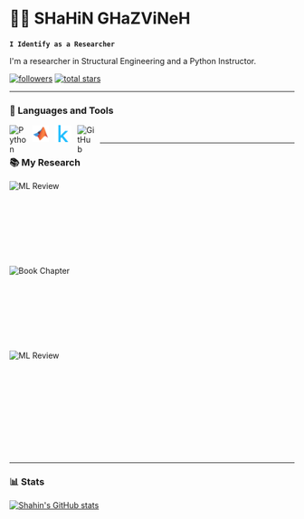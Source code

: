 # 🏄‍♂️ SHaHiN GHaZViNeH

**`I Identify as a Researcher`**

I'm a researcher in Structural Engineering and a Python Instructor.

   <p align="left">
      <a href="https://github.com/ShahinQazvineh?tab=followers">
         <img alt="followers" title="Follow me on Github" src="https://custom-icon-badges.demolab.com/github/followers/ShahinQazvineh?color=236ad3&labelColor=1155ba&style=for-the-badge&logo=person-add&label=Follow&logoColor=white"/></a>
      <a href="https://github.com/ShahinQazvineh?tab=repositories&sort=stargazers">
         <img alt="total stars" title="Total stars on GitHub" src="https://custom-icon-badges.demolab.com/github/stars/ShahinQazvineh?color=55960c&style=for-the-badge&labelColor=488207&logo=star"/></a>
   </p>

---

### 🧰 Languages and Tools
<img align="left" alt="Python" width="30px" title="Python" style="padding-right:10px;" src="https://cdn.jsdelivr.net/gh/devicons/devicon/icons/python/python-plain.svg" />
<img align="left" alt="Matlab" title="MATLAB" width="30px" style="padding-right:10px;" src="https://github.com/devicons/devicon/blob/v2.16.0/icons/matlab/matlab-original.svg" />

<!--
         <img align="left" alt="SQLite" title="SQLite" width="30px" style="padding-right:10px;" src="https://github.com/devicons/devicon/blob/v2.16.0/icons/sqlite/sqlite-original.svg" />
         <img align="left" alt="MySQL" title="MySQL" width="30px" style="padding-right:10px;" src="https://github.com/devicons/devicon/blob/v2.16.0/icons/mysql/mysql-original.svg" />
         <img align="left" alt="TensorFlow"  title="TensorFlow" width="30px" style="padding-right:10px;" src="https://github.com/devicons/devicon/blob/v2.16.0/icons/tensorflow/tensorflow-original.svg" />
         <img align="left" alt="Keras" title="Keras" width="30px" style="padding-right:10px;" src="https://github.com/devicons/devicon/blob/v2.16.0/icons/keras/keras-original.svg" />
         <img align="left" alt="PyTorch" title="PyTorch" width="30px" style="padding-right:10px;" src="https://github.com/devicons/devicon/blob/v2.16.0/icons/pytorch/pytorch-original.svg" />
         <img align="left" alt="scikit-learn" title="scikit-learn" width="30px" style="padding-right:10px;" src="https://github.com/devicons/devicon/blob/v2.16.0/icons/scikitlearn/scikitlearn-original.svg" />
         <img align="left" alt="pandas" title="pandas" width="30px" style="padding-right:10px;" src="https://github.com/devicons/devicon/blob/v2.16.0/icons/pandas/pandas-original.svg" />
         <img align="left" alt="Numpy" title="NumPy" width="30px" style="padding-right:10px;" src="https://github.com/devicons/devicon/blob/v2.16.0/icons/numpy/numpy-original.svg" />
         <img align="left" alt="Matplotlib" title="Matplotlib" width="30px" style="padding-right:10px;" src="https://github.com/devicons/devicon/blob/v2.16.0/icons/matplotlib/matplotlib-original.svg" />

-->
<img align="left" alt="Kaggle" title="Kaggle" width="30px" style="padding-right:10px;" src="https://github.com/devicons/devicon/blob/v2.16.0/icons/kaggle/kaggle-original.svg" />
<img align="left" alt="GitHub" title="GitHub" width="30px" style="padding-right:10px;" src="https://cdn.jsdelivr.net/gh/devicons/devicon/icons/github/github-original.svg" />
<br />
<hr>

### 📚 My Research

<a href="https://ascelibrary.org/doi/abs/10.1061/PPSCFX.SCENG-1292">
  <img align="left" alt="ML Review" title="Machine-Learning Applications in Structural Response Prediction: A Review" width="250px" height="150px" style="padding-right:100px;" src="https://github.com/user-attachments/assets/cb4c49fa-fd6f-4501-ba4d-6b52001a6f26" />
</a>

<a href="https://doi.org/10.1515/9783110791426-007">
  <img align="left" alt="Book Chapter" title="Vibration-based damage detection using a novel hybrid CNN-SVM approach" width="250px" height="150px" style="padding-right:100px;" src="https://github.com/user-attachments/assets/5044a812-035c-48cc-93ea-6fc5e3a1e63e" />
</a>

<a href="https://arxiv.org/abs/2110.15895">
  <img align="left" alt="ML Review" title="Application of 2-D Convolutional Neural Networks for Damage Detection in Steel Frame Structures" width="250px" height="150px" style="padding-right:100px;" src="https://github.com/user-attachments/assets/9132314f-6422-4607-bf32-2fc9b464914e" />
</a>

<br clear="left"/>
<br><br>
<hr>


### 📊 Stats

[![Shahin's GitHub stats](https://github-readme-stats.vercel.app/api?username=ShahinQazvineh&title_color=ff5733&text_color=c1c1c1&bg_color=000000&border_color=ff5733&icon_color=ff5733)](https://github.com/anuraghazra/github-readme-stats)


[LinkedIn]: https://www.linkedin.com/in/shahinghazvineh/
[Researchgate]: https://www.researchgate.net/profile/Shahin-Ghazvineh


